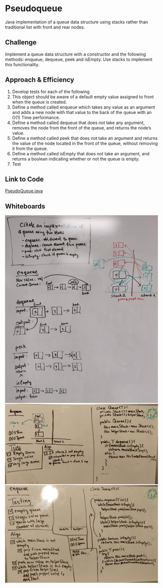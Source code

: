 # Pseudoqueue
Java implementation of a queue data structure using stacks rather than traditional list with front and rear nodes.

## Challenge
Implement a queue data structure with a constructor and the following methods: enqueue, dequeue, peek and isEmpty. Use stacks to implement this functionality.

## Approach & Efficiency
1. Develop tests for each of the following
2. This object should be aware of a default empty value assigned to front when the queue is created.
3. Define a method called enqueue which takes any value as an argument and adds a new node with that value to the back of the queue with an O(1) Time performance.
4. Define a method called dequeue that does not take any argument, removes the node from the front of the queue, and returns the node’s value.
5. Define a method called peek that does not take an argument and returns the value of the node located in the front of the queue, without removing it from the queue.
6. Define a method called isEmpty that does not take an argument, and returns a boolean indicating whether or not the queue is empty.
7. Test

## Link to Code
[PseudoQueue.java](../src/main/java/code401Challenges/pseudoqueue/PseudoQueue.java)

## Whiteboards
![WB1](../assets/pseudoQueue1.jpg)
![WB2](../assets/pseudoQueue2.jpg)
![WB3](../assets/pseudoQueue3.jpg)
